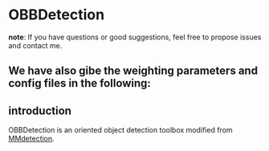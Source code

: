 # OBBDetection

**note**: If you have questions or good suggestions, feel free to propose issues and contact me.
## We have also gibe the weighting parameters and config files in the following:
## introduction

OBBDetection is an oriented object detection toolbox modified from [MMdetection](https://github.com/open-mmlab/mmdetection).

```
